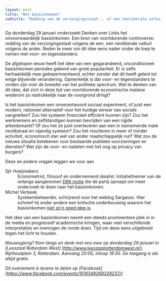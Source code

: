 ```yaml
---
layout: post
title: "Het basisinkomen"
subtitle: "Redding van de verzorgingsstaat... of een neoliberale valkuil?"
---
```


Op donderdag 29 januari onderzoekt Denken over Links het onvoorwaardelijk
basisinkomen. Een bron van voortdurende controverse: redding van de
verzorgingsstaat volgens de een, een neoliberale valkuil volgens de ander.
Reden te meer om dit idee eens nader onder de loep te nemen met voor- en
tegenstanders.

De afgelopen eeuw heeft het idee van een gegarandeerd, onconditioneel
basisinkomen periodes gekend van grote populariteit. Er is zelfs herhaaldelijk
mee geëxperimenteerd, echter zonder dat dit heeft geleid tot enige blijvende
verandering. Opmerkelijk is dat voor- en tegenstanders te vinden zijn over de
breedte van het politieke spectrum. Wat te denken van dit idee, dat zich in
deze tijd van voortdurende economische malaise wederom zo nadrukkelijk naar de
voorgrond dringt?

Is het basisinkomen een onverantwoord sociaal experiment, of juist een modern,
rationeel alternatief voor het huidige wirwar van sociale vangnetten? Zou het
systeem financieel efficient kunnen zijn? Zou het werknemers en zelfstandigen
kunnen bevrijden van een rigide arbeidsmarkt? Of zou het ze juist overleveren
aan een in toenemende mate neoliberaal en vijandig systeem? Zou het resulteren
in meer of minder activiteit, economisch dan wel van ander
maatschappelijk nut? Wat zou de nieuwe situatie betekenen voor bestaande
publieke voorzieningen en diensten? Wat zijn de voor- en nadelen met het oog op
privacy van burgers?

Deze en andere vragen leggen we voor aan

<dl>
<dt>Sjir Hoeijmakers</dt>
<dd>Econometrist, filosoof en ondernemend idealist.
  Initiatiefnemer van de onlangs aangenomen <a
  href="http://www.volkskrant.nl/economie/d66-pleit-voor-nieuw-onderzoek-naar-een-basisinkomen~a3782023/">D66
  motie</a> die de partij oproept om meer onderzoek te doen naar het
  basisinkomen.</dd>
<dt>Michel Verbeek</dt>
<dd>Systeembeheerder, schrijvend voor het weblog Sargasso.
  Hier schreef hij onder andere een kritische onderbouwing waarom het
  basisinkomen <a href="http://sargasso.nl/basisinkomen-is-niet-zon-goed-idee/">niet zo'n goed idee is</a>.</dd>
</dl>

Het idee van een basisinkomen neemt een steeds prominentere plek in in de media
en progressief academische kringen, waar veel verschillende interpretaties en
meningen de ronde doen. Tijd om deze eens uitgebreid tegen het licht te houden.

_Nieuwsgierig? Kom langs en denk met ons mee op donderdag 29 januari in
[Leeszaal Rotterdam West] (http://www.leeszaalrotterdamwest.nl/), Rijnhoutplein
3, Rotterdam. Aanvang 20:00, inloop 19:30. De toegang is als altijd gratis._

_Dit evenement is tevens te delen op [Facebook] (https://www.facebook.com/events/1519349268328237/)._

